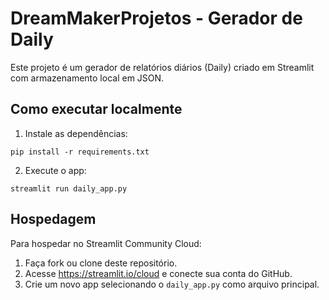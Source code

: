 # DreamMakerProjetos - Gerador de Daily

Este projeto é um gerador de relatórios diários (Daily) criado em Streamlit com armazenamento local em JSON.

## Como executar localmente

1. Instale as dependências:
```
pip install -r requirements.txt
```

2. Execute o app:
```
streamlit run daily_app.py
```

## Hospedagem

Para hospedar no Streamlit Community Cloud:

1. Faça fork ou clone deste repositório.
2. Acesse https://streamlit.io/cloud e conecte sua conta do GitHub.
3. Crie um novo app selecionando o `daily_app.py` como arquivo principal.
